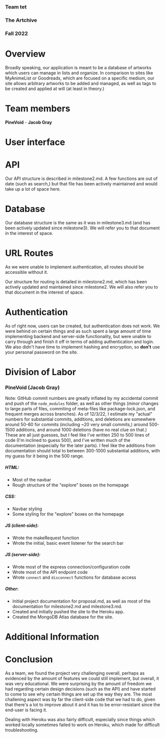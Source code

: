 ### Team tet
### The Artchive
### Fall 2022

# Overview

Broadly speaking, our application is meant to be a database of artworks which users can manage in lists and organize. In comparison to sites like MyAnimeList or Goodreads, which are focused on a specific medium, our site allows arbitrary artworks to be added and managed, as well as tags to be created and applied at will (at least in theory.)

# Team members
**PineVoid** - **Jacob Gray**

# User interface



# API

Our API structure is described in milestone2.md. A few functions are out of date (such as search,) but that file has been actively maintained and would take up a lot of space here.

# Database

Our database structure is the same as it was in milestone3.md (and has been actively updated since milestone3). We will refer you to that document in the interest of space.

# URL Routes

As we were unable to implement authentication, all routes should be accessible without it.

Our structure for routing is detailed in milestone2.md, which has been actively updated and maintained since milestone2. We will also refer you to that document in the interest of space.

# Authentication

As of right now, users can be created, but authentication does not work. We were behind on certain things and as such spent a large amount of time implementing backend and server-side functionality, but were unable to carry through and finish it off in terms of adding authentication and login. We also didn't have time to implement hashing and encryption, so **don't** use your personal password on the site.


# Division of Labor

### PineVoid (Jacob Gray)
Note: GitHub commit numbers are greatly inflated by my accidental commit and push of the `node_modules` folder, as well as other things (minor changes to large parts of files, commiting of meta-files like package-lock.json, and frequent merges across branches). As of 12/3/22, I estimate my "actual" numbers for substantial commits, additions, and deletions are somewhere around 50-60 for commits (including ~20 very small commits,) around 500-1500 additions, and around 1000 deletions (have no real clue on that.) 
These are all just guesses, but I feel like I've written 250 to 500 lines of code (I'm inclined to guess 500), and I've written much of the documentation (especially for the later parts). I feel like the additions from documentation should total to between 300-1000 substantial additions, with my guess for it being in the 500 range.

##### HTML: 
- Most of the navbar
- Rough structure of the "explore" boxes on the homepage

##### CSS: 
- Navbar styling
- Some styling for the "explore" boxes on the homepage

##### JS (client-side):
- Wrote the makeRequest function
- Wrote the initial, basic event listener for the search bar

##### JS (server-side):
- Wrote most of the express connection/configuration code
- Wrote most of the API endpoint code
- Wrote `connect` and `disconnect` functions for database access

##### Other:
- Initial project documentation for proposal.md, as well as most of the documentation for milestone2.md and milestone3.md. 
- Created and initially pushed the site to the Heroku app.
- Created the MongoDB Atlas database for the site.

# Additional Information

# Conclusion

As a team, we found the project very challenging overall, perhaps as evidenced by the amount of features we could still implement, but overall, it was very educational. We were surprising by the amount of freedom we had regarding certain design decisions (such as the API) and have started to come to see why certain things are set up the way they are. The most challening aspect was by far the client-side code that we had to do, given that there's a lot to improve about it and it has to be error-resistant since the end-user is facing it.

Dealing with Heroku was also fairly difficult, especially since things which worked locally sometimes failed to work on Heroku, which made for difficult troubleshooting.